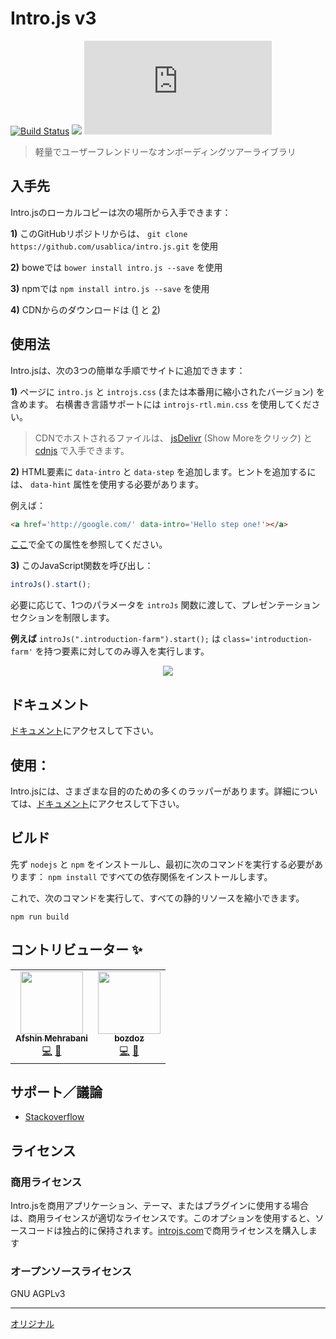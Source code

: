 # Intro.js v3

[![Build Status](https://travis-ci.org/usablica/intro.js.svg?branch=master)](https://travis-ci.org/usablica/intro.js)
[![](https://data.jsdelivr.com/v1/package/npm/intro.js/badge)](https://www.jsdelivr.com/package/npm/intro.js)
[![npm](https://img.shields.io/npm/dm/intro.js)](https://www.jsdelivr.com/package/npm/intro.js)

> 軽量でユーザーフレンドリーなオンボーディングツアーライブラリ

## 入手先
Intro.jsのローカルコピーは次の場所から入手できます：

**1)** このGitHubリポジトリからは、 ```git clone https://github.com/usablica/intro.js.git``` を使用

**2)** boweでは ```bower install intro.js --save``` を使用

**3)** npmでは ```npm install intro.js --save``` を使用

**4)** CDNからのダウンロードは ([1](http://www.jsdelivr.com/projects/intro.js) と [2](https://cdnjs.com/libraries/intro.js))

## 使用法
Intro.jsは、次の3つの簡単な手順でサイトに追加できます：

**1)** ページに `intro.js` と `introjs.css` (または本番用に縮小されたバージョン) を含めます。 右横書き言語サポートには `introjs-rtl.min.css` を使用してください。

> CDNでホストされるファイルは、 [jsDelivr](http://www.jsdelivr.com/projects/intro.js) (Show Moreをクリック) と [cdnjs](https://cdnjs.com/libraries/intro.js) で入手できます。

**2)** HTML要素に `data-intro` と `data-step` を追加します。ヒントを追加するには、 `data-hint` 属性を使用する必要があります。

例えば：

```html
<a href='http://google.com/' data-intro='Hello step one!'></a>
````

[ここ](https://introjs.com/docs/intro/attributes/)で全ての属性を参照してください。

**3)** このJavaScript関数を呼び出し：
```javascript
introJs().start();
````

必要に応じて、1つのパラメータを `introJs` 関数に渡して、プレゼンテーションセクションを制限します。

**例えば** `introJs(".introduction-farm").start();` は `class='introduction-farm'` を持つ要素に対してのみ導入を実行します。

<p align="center"><img src="https://raw.githubusercontent.com/usablica/intro.js/gh-pages/img/introjs-demo.png"></p>

## ドキュメント

[ドキュメント](http://introjs.com/docs)にアクセスして下さい。

## 使用：

Intro.jsには、さまざまな目的のための多くのラッパーがあります。詳細については、[ドキュメント](http://introjs.com/docs)にアクセスして下さい。

## ビルド

先ず `nodejs` と `npm` をインストールし、最初に次のコマンドを実行する必要があります： `npm install` ですべての依存関係をインストールします。

これで、次のコマンドを実行して、すべての静的リソースを縮小できます。

    npm run build

## コントリビューター ✨

<!-- ALL-CONTRIBUTORS-LIST:START - Do not remove or modify this section -->
<!-- prettier-ignore-start -->
<!-- markdownlint-disable -->
<table>
  <tr>
    <td align="center"><a href="http://afshinm.name"><img src="https://avatars3.githubusercontent.com/u/314326?v=4" width="100px;" alt=""/><br /><sub><b>Afshin Mehrabani</b></sub></a><br /><a href="https://github.com/usablica/intro.js/commits?author=afshinm" title="Code">💻</a> <a href="https://github.com/usablica/intro.js/commits?author=afshinm" title="Documentation">📖</a></td>
    <td align="center"><a href="https://bozdoz.com"><img src="https://avatars0.githubusercontent.com/u/1410985?v=4" width="100px;" alt=""/><br /><sub><b>bozdoz</b></sub></a><br /><a href="https://github.com/usablica/intro.js/commits?author=bozdoz" title="Code">💻</a> <a href="https://github.com/usablica/intro.js/commits?author=bozdoz" title="Documentation">📖</a></td>
  </tr>
</table>

<!-- markdownlint-enable -->
<!-- prettier-ignore-end -->
<!-- ALL-CONTRIBUTORS-LIST:END -->

## サポート／議論
- [Stackoverflow](http://stackoverflow.com/questions/tagged/intro.js)

## ライセンス

### 商用ライセンス

Intro.jsを商用アプリケーション、テーマ、またはプラグインに使用する場合は、商用ライセンスが適切なライセンスです。このオプションを使用すると、ソースコードは独占的に保持されます。[introjs.com](http://introjs.com/#commercial)で商用ライセンスを購入します

### オープンソースライセンス

GNU AGPLv3

---
[オリジナル](https://github.com/usablica/intro.js/blob/master/README.md)
